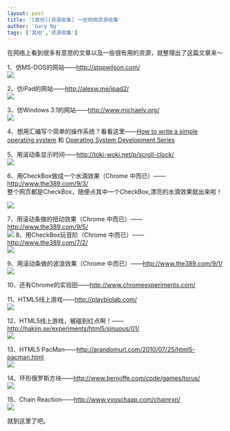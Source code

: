 ```yaml
---
layout: post
title: '[其他][资源收集] 一些网络资源收集'
author: 'Gary Ng'
tags: ['其他','资源收集']
---
```


在网络上看到很多有意思的文章以及一些很有用的资源，就整理出了这篇文章来～  
  
 1、仿MS-DOS的网站——<http://stopwilson.com/>  
[![](http://2.bp.blogspot.com/-qKnCBa_5DyM/T_15MkgDYLI/AAAAAAAAByo/aaOug0suwIQ/s400/untitled.PNG)](http://2.bp.blogspot.com/-qKnCBa_5DyM/T_15MkgDYLI/AAAAAAAAByo/aaOug0suwIQ/s1600/untitled.PNG)
  
  
 2、仿iPad的网站——<http://alexw.me/ipad2/>  
[![](http://2.bp.blogspot.com/-xSlWh6TlZgg/T_155skITvI/AAAAAAAAByw/E-gPm_bPfIU/s400/untitled.PNG)](http://2.bp.blogspot.com/-xSlWh6TlZgg/T_155skITvI/AAAAAAAAByw/E-gPm_bPfIU/s1600/untitled.PNG)
  
  
3、仿Windows 3.1的网站——<http://www.michaelv.org/>  
[![](http://1.bp.blogspot.com/-VBEKOGseFyA/T_16-u_n22I/AAAAAAAABy4/C43S0mtMiaM/s400/untitled.PNG)](http://1.bp.blogspot.com/-VBEKOGseFyA/T_16-u_n22I/AAAAAAAABy4/C43S0mtMiaM/s1600/untitled.PNG)
  
 4、想用汇编写个简单的操作系统？看看这里——[How to write a simple
operating
system](http://mikeos.berlios.de/write-your-own-os.html) 和 [Operating
System Development
Series](http://www.brokenthorn.com/Resources/OSDevIndex.html)  

<!-- More -->  

 5、用滚动条显示时间——<http://toki-woki.net/p/scroll-clock/>  
[![](http://3.bp.blogspot.com/-i4pf59xHeyg/T_19l0fdaJI/AAAAAAAABzI/ngiG7QryO8g/s400/untitled.PNG)](http://3.bp.blogspot.com/-i4pf59xHeyg/T_19l0fdaJI/AAAAAAAABzI/ngiG7QryO8g/s1600/untitled.PNG)
  
 6、用CheckBox做成一个水滴效果（Chrome
中而已）——<http://www.the389.com/9/3/>  
 整个网页都是CheckBox，随便点其中一个CheckBox,漂亮的水滴效果就出来啦！  
  
[![](http://3.bp.blogspot.com/-kM0vw3hJPZE/T_1-ekKVtPI/AAAAAAAABzQ/pDKwkTWvAQ0/s400/untitled.PNG)](http://3.bp.blogspot.com/-kM0vw3hJPZE/T_1-ekKVtPI/AAAAAAAABzQ/pDKwkTWvAQ0/s1600/untitled.PNG)
  
 7、用滚动条做的扭动效果（Chrome
中而已）——<http://www.the389.com/9/5/>  
[![](http://1.bp.blogspot.com/-Yk1744XEm_0/T_1_Gq_pq3I/AAAAAAAABzY/q-CNT3UbB6w/s400/untitled.PNG)](http://1.bp.blogspot.com/-Yk1744XEm_0/T_1_Gq_pq3I/AAAAAAAABzY/q-CNT3UbB6w/s1600/untitled.PNG)
8、用CheckBox玩音阶（Chrome 中而已）——<http://www.the389.com/7/2/>  
[![](http://2.bp.blogspot.com/-PpKl06N22-o/T_1_sLWr_ZI/AAAAAAAABzg/O09INTgJphE/s400/untitled.PNG)](http://2.bp.blogspot.com/-PpKl06N22-o/T_1_sLWr_ZI/AAAAAAAABzg/O09INTgJphE/s1600/untitled.PNG)
  
 9、用滚动条做的波浪效果（Chrome
中而已）——<http://www.the389.com/9/1/>  
[![](http://1.bp.blogspot.com/-ECg3nef10Ig/T_2ARX5WJkI/AAAAAAAABzo/63zqcbhckTU/s400/untitled.PNG)](http://1.bp.blogspot.com/-ECg3nef10Ig/T_2ARX5WJkI/AAAAAAAABzo/63zqcbhckTU/s1600/untitled.PNG)
  
 10、还有Chrome的实验田——<http://www.chromeexperiments.com/>  
  
 11、HTML5线上游戏——<http://playbiolab.com/>  
[![](http://1.bp.blogspot.com/-MNSQ1yhki9c/T_2B1GhsztI/AAAAAAAABzw/EVoJ_eHJZG8/s400/untitled.PNG)](http://1.bp.blogspot.com/-MNSQ1yhki9c/T_2B1GhsztI/AAAAAAAABzw/EVoJ_eHJZG8/s1600/untitled.PNG)
  

12、HTML5线上游戏，被碰到红点啊！——<http://hakim.se/experiments/html5/sinuous/01/>  
[![](http://1.bp.blogspot.com/-HFOjLB1aLfc/T_2DLVJ1oeI/AAAAAAAABz4/5eEwUucWBvg/s400/untitled.PNG)](http://1.bp.blogspot.com/-HFOjLB1aLfc/T_2DLVJ1oeI/AAAAAAAABz4/5eEwUucWBvg/s1600/untitled.PNG)
  
 13、HTML5
PacMan——<http://arandomurl.com/2010/07/25/html5-pacman.html>  
[![](http://1.bp.blogspot.com/-TrMxmS3_eAg/T_2Dpex59vI/AAAAAAAAB0A/Zqh0f-uf9OE/s400/untitled.PNG)](http://1.bp.blogspot.com/-TrMxmS3_eAg/T_2Dpex59vI/AAAAAAAAB0A/Zqh0f-uf9OE/s1600/untitled.PNG)
  
 14、环形俄罗斯方块——<http://www.benjoffe.com/code/games/torus/>  
[![](http://3.bp.blogspot.com/-64tO6BIA084/T_2FsOL-IzI/AAAAAAAAB0I/cJkApidlo6I/s400/untitled.PNG)](http://3.bp.blogspot.com/-64tO6BIA084/T_2FsOL-IzI/AAAAAAAAB0I/cJkApidlo6I/s1600/untitled.PNG)
  
 15、Chain Reaction——<http://www.yvoschaap.com/chainrxn/>  
[![](http://3.bp.blogspot.com/-TcZmCOT4AKQ/T_2GGG82dxI/AAAAAAAAB0Q/5UjUawyn584/s400/untitled.PNG)](http://3.bp.blogspot.com/-TcZmCOT4AKQ/T_2GGG82dxI/AAAAAAAAB0Q/5UjUawyn584/s1600/untitled.PNG)
  
 就到这里了吧。

